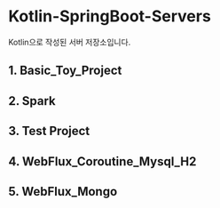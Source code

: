 # Kotlin-SpringBoot-Servers
Kotlin으로 작성된 서버 저장소입니다.

## 1. Basic_Toy_Project
## 2. Spark
## 3. Test Project
## 4. WebFlux_Coroutine_Mysql_H2
## 5. WebFlux_Mongo

